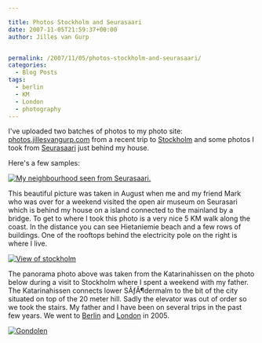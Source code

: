 ```yaml
---

title: Photos Stockholm and Seurasaari
date: 2007-11-05T21:59:37+00:00
author: Jilles van Gurp


permalink: /2007/11/05/photos-stockholm-and-seurasaari/
categories:
  - Blog Posts
tags:
  - berlin
  - KM
  - London
  - photography
---
```

I've uploaded two batches of photos to my photo site: [photos.jillesvangurp.com](https://www.jillesvangurp.com) from a recent trip to [Stockholm](https://www.jillesvangurp.com/Album/2007/2007-10%20-%20Stockholm/index.html) and some photos I took from [Seurasaari](https://www.jillesvangurp.com/Album/2007/2007-08%20-%20Seurasaari/index.html) just behind my house.

Here's a few samples:

[![My neighbourhood seen from Seurasaari.](https://www.jillesvangurp.com/Album/2007/2007-08%20-%20Seurasaari/IMG_2340.jpg)](https://www.jillesvangurp.com/Album/2007/2007-08%20-%20Seurasaari/IMG_2340.jpg)

This beautiful picture was taken in August when me and my friend Mark who was over for a weekend visited the open air museum on Seurasari which is behind my house on a island connected to the mainland by a bridge. To get to where I took this photo is a very nice 5 KM walk along the coast. In the distance you can see Hietaniemie beach and a few rows of buildings. One of the rooftops behind the electricity pole on the right is where I live.

[![View of stockholm](https://www.jillesvangurp.com/Album/2007/2007-10%20-%20Stockholm/IMG_2381c.jpg)](https://www.jillesvangurp.com/Album/2007/2007-10%20-%20Stockholm/IMG_2381c.jpg)

The panorama photo above was taken from the Katarinahissen on the photo below during a visit to Stockholm where I spent a weekend with my father. The Katarinahissen connects lower SÃƒÂ¶dermalm to the bit of the city situated on top of the 20 meter hill. Sadly the elevator was out of order so we took the stairs. My father and I have been on several trips in the past few years. We went to [Berlin](https://www.jillesvangurp.com/Album/2005/2005%20I%20Berlin/index.html) and [London](https://www.jillesvangurp.com/Album/2005/2005%20IV%20London/index.html) in 2005.

[![Gondolen](https://www.jillesvangurp.com/Album/2007/2007-10%20-%20Stockholm/IMG_2390.jpg)](https://www.jillesvangurp.com/Album/2007/2007-10%20-%20Stockholm/IMG_2390.jpg)